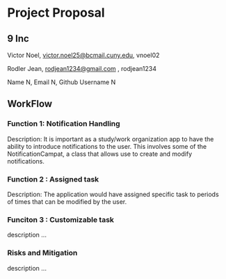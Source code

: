 # Project Proposal

## 9 Inc

Victor Noel, victor.noel25@bcmail.cuny.edu, vnoel02

Rodler Jean, rodjean1234@gmail.com , rodjean1234

Name N, Email N, Github Username N

## WorkFlow

### Function 1: Notification Handling
Description: It is important as a study/work organization app to have the ability to introduce notifications to the user. This involves some of the NotificationCampat, a class that allows use to create and modify notifications.

### Function 2 : Assigned task
Description: The application would have assigned specific task to periods of times that can be modified by the user. 

### Funciton 3 : Customizable task
description ...

### Risks and Mitigation
description ...
